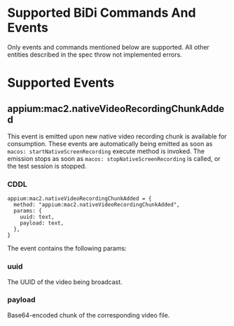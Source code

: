 # Supported BiDi Commands And Events

Only events and commands mentioned below are supported.
All other entities described in the spec throw not implemented errors.

# Supported Events

## appium:mac2.nativeVideoRecordingChunkAdded

This event is emitted upon new native video recording chunk is available
for consumption. These events are automatically being emitted as soon as
`macos: startNativeScreenRecording` execute method is invoked. The emission
stops as soon as `macos: stopNativeScreenRecording` is called, or the test
session is stopped.

### CDDL

```cddl
appium:mac2.nativeVideoRecordingChunkAdded = {
  method: "appium:mac2.nativeVideoRecordingChunkAdded",
  params: {
    uuid: text,
    payload: text,
  },
}
```

The event contains the following params:

### uuid

The UUID of the video being broadcast.

### payload

Base64-encoded chunk of the corresponding video file.
